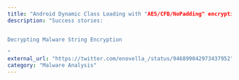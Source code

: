 ```yaml
---
title: "Android Dynamic Class Loading with "AES/CFB/NoPadding" encryption. Take a peek before & after. Tool used: #simplify. #Android #obfuscation #classencryption #dex"
description: "Success stories:


Decrypting Malware String Encryption

"
external_url: "https://twitter.com/enovella_/status/946899042973437952"
category: "Malware Analysis"
---
```

